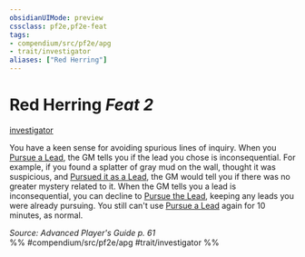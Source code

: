 ```yaml
---
obsidianUIMode: preview
cssclass: pf2e,pf2e-feat
tags:
- compendium/src/pf2e/apg
- trait/investigator
aliases: ["Red Herring"]
---
```

# Red Herring  *Feat 2*  
[investigator](rules/traits/investigator-apg.md)  


You have a keen sense for avoiding spurious lines of inquiry. When you [Pursue a Lead](rules/actions/pursue-a-lead-apg.md), the GM tells you if the lead you chose is inconsequential. For example, if you found a splatter of gray mud on the wall, thought it was suspicious, and [Pursued it as a Lead](rules/actions/pursue-a-lead-apg.md), the GM would tell you if there was no greater mystery related to it. When the GM tells you a lead is inconsequential, you can decline to [Pursue the Lead](rules/actions/pursue-a-lead-apg.md), keeping any leads you were already pursuing. You still can't use [Pursue a Lead](rules/actions/pursue-a-lead-apg.md) again for 10 minutes, as normal.

*Source: Advanced Player's Guide p. 61*  
%% #compendium/src/pf2e/apg #trait/investigator %%